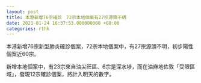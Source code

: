 ```yaml
---
layout: post
title: 本港新增76宗確診　72宗本地個案有27宗源頭不明
date: 2021-01-24 16:37:53.000000000 +08:00
categories: rthk
---
```


本港新增76宗新型肺炎確診個案，72宗本地個案中，有27宗源頭不明，初步陽性個案近60宗。

新增本地個案中，有23宗來自油尖旺區、6宗是深水埗，而在油麻地佐敦「受限區域」，發現12宗確診個案，將計入明天的數字。
